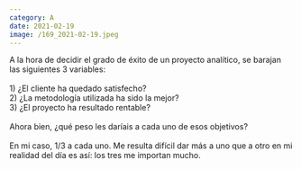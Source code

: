 ```yaml
--- 
category: A 
date: 2021-02-19 
image: /169_2021-02-19.jpeg 
--- 
```


A la hora de decidir el grado de éxito de un proyecto analítico, se barajan las siguientes 3 variables:<br><br>1) ¿El cliente ha quedado satisfecho?<br>2) ¿La metodología utilizada ha sido la mejor?<br>3) ¿El proyecto ha resultado rentable?<br><br>Ahora bien, ¿qué peso les daríais a cada uno de esos objetivos? <br><br>En mi caso, 1/3 a cada uno. Me resulta difícil dar más a uno que a otro en mi realidad del día es así: los tres me importan mucho.
